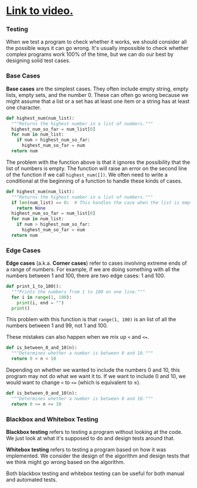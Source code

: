# [Link to video.](https://www.youtube.com/watch?v=fjH0NI7Wg28&list=PLVD25niNi0Bm4sxSLHOMjqB7ZTPb7Bjxf&index=11)

### Testing

When we test a program to check whether it works, we should consider all the possible ways it can go wrong. It's usually impossible to check whether complex programs work 100% of the time, but we can do our best by designing solid test cases.

### Base Cases

**Base cases** are the simplest cases. They often include empty string, empty lists, empty sets, and the number 0. These can often go wrong because we might assume that a list or a set has at least one item or a string has at least one character.

```python
def highest_num(num_list):
  """Returns the highest number in a list of numbers."""
  highest_num_so_far = num_list[0]
  for num in num_list:
    if num > highest_num_so_far:
      highest_num_so_far = num
  return num
```

The problem with the function above is that it ignores the possibility that the list of numbers is empty. The function will raise an error on the second line of the function if we call `highest_num([])`. We often need to write a conditional at the beginning of a function to handle these kinds of cases.

```python
def highest_num(num_list):
  """Returns the highest number in a list of numbers."""
  if len(num_list) == 0:  # This handles the case when the list is empty
    return None
  highest_num_so_far = num_list[0]
  for num in num_list:
    if num > highest_num_so_far:
      highest_num_so_far = num
  return num
```


### Edge Cases

**Edge cases** (a.k.a. **Corner cases**) refer to cases involving extreme ends of a range of numbers. For example, if we are doing something with all the numbers between 1 and 100, there are two edge cases: 1 and 100.

```python
def print_1_to_100():
  """Prints the numbers from 1 to 100 on one line."""
  for i in range(1, 100):
    print(i, end = "")
  print()
```

This problem with this function is that `range(1, 100)` is an list of all the numbers between 1 and 99, not 1 and 100. 

These mistakes can also happen when we mix up `<` and `<=`.

```python
def is_between_0_and_10(n):
  """Determines whether a number is between 0 and 10."""
  return 0 < n < 10
```

Depending on whether we wanted to include the numbers 0 and 10, this program may not do what we want it to. If we want to include 0 and 10, we would want to change `<` to `<=` (which is equivalent to ≤).

```python
def is_between_0_and_10(n):
  """Determines whether a number is between 0 and 10."""
  return 0 <= n <= 10
```

### Blackbox and Whitebox Testing

**Blackbox testing** refers to testing a program without looking at the code. We just look at what it's supposed to do and design tests around that.

**Whitebox testing** refers to testing a program based on how it was implemented. We consider the design of the algorithm and design tests that we think might go wrong based on the algorithm.

Both blackbox testing and whitebox testing can be useful for both manual and automated tests.
